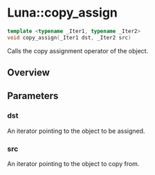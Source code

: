 # Luna::copy_assign

```c++
template <typename _Iter1, typename _Iter2>
void copy_assign(_Iter1 dst, _Iter2 src)
```

Calls the copy assignment operator of the object. 

## Overview


## Parameters
### dst
An iterator pointing to the object to be assigned. 

### src
An iterator pointing to the object to copy from. 

